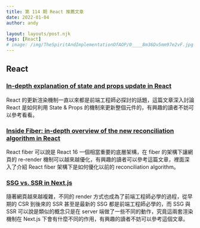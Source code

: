 ```yaml
---
title: 第 114 期 React 推薦文章
date: 2022-01-04
author: andy

layout: layouts/post.njk
tags: [React]
# image: /img/TheSpiritAndImplementationOfAOP/0____Bm36Dv5mm97e2vF.jpg
---
```


## React
<!-- summary -->
### [In-depth explanation of state and props update in React](https://indepth.dev/posts/1009/in-depth-explanation-of-state-and-props-update-in-react)

React 的更新渲染機制一直以來都是前端工程師必探討的話題，這篇文章深入討論 React 是如何利用 State & Props 的機制來更新整個元件的，有興趣的讀者不妨可以參考看看。

<!-- summary -->
### [Inside Fiber: in-depth overview of the new reconciliation algorithm in React](https://indepth.dev/posts/1008/inside-fiber-in-depth-overview-of-the-new-reconciliation-algorithm-in-react)

React fiber 可以說是 React 16 一個相當重要的底層架構，在 fiber 的架構下讓網頁的 re-render 機制可以越來越優化，有興趣的讀者可以參考這篇文章，裡面深入了介紹 React fiber 架構下是如何優化以前的 reconciliation algorithm。

<!-- summary -->
### [SSG vs. SSR in Next.js](https://blog.logrocket.com/ssg-vs-ssr-in-next-js/)

隨著網頁越來越複雜，不同的 render 方式也成為了前端工程師必學的過程，從早期的 CSR 到後來的 SSR 甚至是最新的 SSG 都是前端工程師必學的，而 SSG 與 SSR 可以說是類似的概念只是在 server 端做了一些不同的動作，究竟這兩套渲染機制在 Next.js 下會有什麼不同的作用，有興趣的讀者不妨可以參考這個文章。
